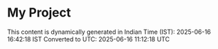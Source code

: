 # My Project

This content is dynamically generated in Indian Time (IST): 2025-06-16 16:42:18 IST
Converted to UTC: 2025-06-16 11:12:18 UTC

